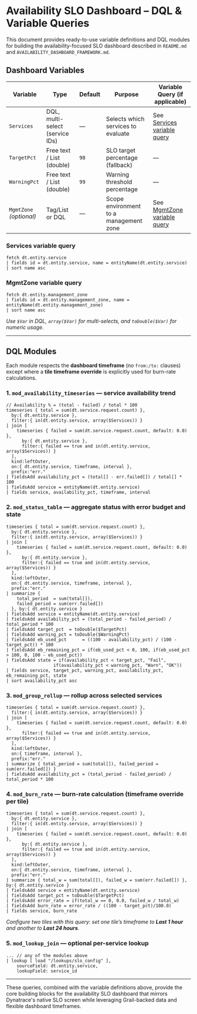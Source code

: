# Availability SLO Dashboard – DQL & Variable Queries

This document provides ready-to-use variable definitions and DQL modules for building the availability-focused SLO dashboard described in `README.md` and `AVAILABILITY_DASHBOARD_FRAMEWORK.md`.

## Dashboard Variables

| Variable | Type | Default | Purpose | Variable Query (if applicable) |
| --- | --- | --- | --- | --- |
| `Services` | DQL, multi-select (service IDs) | — | Selects which services to evaluate | See [Services variable query](#services-variable-query) |
| `TargetPct` | Free text / List (double) | `98` | SLO target percentage (fallback) | — |
| `WarningPct` | Free text / List (double) | `99` | Warning threshold percentage | — |
| `MgmtZone` *(optional)* | Tag/List or DQL | — | Scope environment to a management zone | See [MgmtZone variable query](#mgmtzone-variable-query) |

### Services variable query
```dql
fetch dt.entity.service
| fields id = dt.entity.service, name = entityName(dt.entity.service)
| sort name asc
```

### MgmtZone variable query
```dql
fetch dt.entity.management_zone
| fields id = dt.entity.management_zone, name = entityName(dt.entity.management_zone)
| sort name asc
```

*Use `$Var` in DQL, `array($Var)` for multi-selects, and `toDouble($Var)` for numeric usage.*

---

## DQL Modules

Each module respects the **dashboard timeframe** (no `from:/to:` clauses) except where a **tile timeframe override** is explicitly used for burn-rate calculations.

### 1. `mod_availability_timeseries` — service availability trend
```dql
// Availability % = (total - failed) / total * 100
timeseries { total = sum(dt.service.request.count) },
  by:{ dt.entity.service },
  filter:{ in(dt.entity.service, array($Services)) }
| join [
    timeseries { failed = sum(dt.service.request.count, default: 0.0) },
      by:{ dt.entity.service },
      filter:{ failed == true and in(dt.entity.service, array($Services)) }
  ],
  kind:leftOuter,
  on:{ dt.entity.service, timeframe, interval },
  prefix:"err."
| fieldsAdd availability_pct = (total[] - err.failed[]) / total[] * 100
| fieldsAdd service = entityName(dt.entity.service)
| fields service, availability_pct, timeframe, interval
```

### 2. `mod_status_table` — aggregate status with error budget and state
```dql
timeseries { total = sum(dt.service.request.count) },
  by:{ dt.entity.service },
  filter:{ in(dt.entity.service, array($Services)) }
| join [
    timeseries { failed = sum(dt.service.request.count, default: 0.0) },
      by:{ dt.entity.service },
      filter:{ failed == true and in(dt.entity.service, array($Services)) }
  ],
  kind:leftOuter,
  on:{ dt.entity.service, timeframe, interval },
  prefix:"err."
| summarize {
    total_period  = sum(total[]),
    failed_period = sum(err.failed[])
  }, by:{ dt.entity.service }
| fieldsAdd service = entityName(dt.entity.service)
| fieldsAdd availability_pct = (total_period - failed_period) / total_period * 100
| fieldsAdd target_pct  = toDouble($TargetPct)
| fieldsAdd warning_pct = toDouble($WarningPct)
| fieldsAdd eb_used_pct      = ((100 - availability_pct) / (100 - target_pct)) * 100
| fieldsAdd eb_remaining_pct = if(eb_used_pct < 0, 100, if(eb_used_pct > 100, 0, 100 - eb_used_pct))
| fieldsAdd state = if(availability_pct < target_pct, "Fail",
                  if(availability_pct < warning_pct, "Warn", "OK"))
| fields service, target_pct, warning_pct, availability_pct, eb_remaining_pct, state
| sort availability_pct asc
```

### 3. `mod_group_rollup` — rollup across selected services
```dql
timeseries { total = sum(dt.service.request.count) },
  filter:{ in(dt.entity.service, array($Services)) }
| join [
    timeseries { failed = sum(dt.service.request.count, default: 0.0) },
      filter:{ failed == true and in(dt.entity.service, array($Services)) }
  ],
  kind:leftOuter,
  on:{ timeframe, interval },
  prefix:"err."
| summarize { total_period = sum(total[]), failed_period = sum(err.failed[]) }
| fieldsAdd availability_pct = (total_period - failed_period) / total_period * 100
```

### 4. `mod_burn_rate` — burn-rate calculation (timeframe override per tile)
```dql
timeseries { total = sum(dt.service.request.count) },
  by:{ dt.entity.service },
  filter:{ in(dt.entity.service, array($Services)) }
| join [
    timeseries { failed = sum(dt.service.request.count, default: 0.0) },
      by:{ dt.entity.service },
      filter:{ failed == true and in(dt.entity.service, array($Services)) }
  ],
  kind:leftOuter,
  on:{ dt.entity.service, timeframe, interval },
  prefix:"err."
| summarize { total_w = sum(total[]), failed_w = sum(err.failed[]) }, by:{ dt.entity.service }
| fieldsAdd service = entityName(dt.entity.service)
| fieldsAdd target_pct = toDouble($TargetPct)
| fieldsAdd error_rate = if(total_w == 0, 0.0, failed_w / total_w)
| fieldsAdd burn_rate = error_rate / ((100 - target_pct)/100.0)
| fields service, burn_rate
```
*Configure two tiles with this query: set one tile’s timeframe to **Last 1 hour** and another to **Last 24 hours**.*

### 5. `mod_lookup_join` — optional per-service lookup
```dql
... // any of the modules above
| lookup [ load "/lookups/slo_config" ],
    sourceField: dt.entity.service,
    lookupField: service_id
```

---

These queries, combined with the variable definitions above, provide the core building blocks for the availability SLO dashboard that mirrors Dynatrace's native SLO screen while leveraging Grail-backed data and flexible dashboard timeframes.
